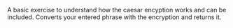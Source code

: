 A basic exercise to understand how the caesar encyption works and can be included.
Converts your entered phrase with the encryption and returns it. 
